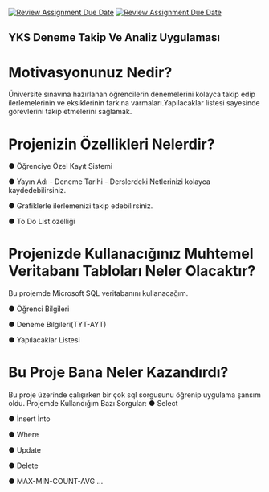 [![Review Assignment Due Date](https://classroom.github.com/assets/deadline-readme-button-24ddc0f5d75046c5622901739e7c5dd533143b0c8e959d652212380cedb1ea36.svg)](https://classroom.github.com/a/uelKf0-p)
[![Review Assignment Due Date](https://classroom.github.com/assets/deadline-readme-button-8d59dc4de5201274e310e4c54b9627a8934c3b88527886e3b421487c677d23eb.svg)](https://classroom.github.com/a/uelKf0-p)

## YKS Deneme Takip Ve Analiz Uygulaması

# Motivasyonunuz Nedir?
 
 Üniversite sınavına hazırlanan öğrencilerin denemelerini kolayca takip edip ilerlemelerinin ve eksiklerinin farkına varmaları.Yapılacaklar listesi sayesinde görevlerini takip etmelerini sağlamak.
 
# Projenizin Özellikleri Nelerdir?

● Öğrenciye Özel Kayıt Sistemi

● Yayın Adı - Deneme Tarihi - Derslerdeki Netlerinizi kolayca kaydedebilirsiniz.

● Grafiklerle ilerlemenizi takip edebilirsiniz.

● To Do List özelliği

# Projenizde Kullanacığınız Muhtemel Veritabanı Tabloları Neler Olacaktır?

Bu projemde Microsoft SQL veritabanını kullanacağım.

● Öğrenci Bilgileri

● Deneme Bilgileri(TYT-AYT)

● Yapılacaklar Listesi

# Bu Proje Bana Neler Kazandırdı?

Bu proje üzerinde çalışırken bir çok sql sorgusunu öğrenip uygulama şansım oldu.
Projemde Kullandığım Bazı Sorgular:
● Select

● İnsert İnto

● Where

● Update

● Delete

● MAX-MIN-COUNT-AVG
...



